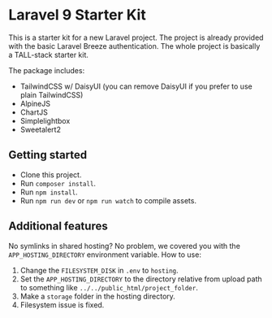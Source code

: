 # Laravel 9 Starter Kit

This is a starter kit for a new Laravel project. The project is already
provided with the basic Laravel Breeze authentication. The whole project is
basically a TALL-stack starter kit.

The package includes:
- TailwindCSS w/ DaisyUI (you can remove DaisyUI if you prefer to use plain TailwindCSS)
- AlpineJS
- ChartJS
- Simplelightbox
- Sweetalert2

## Getting started
- Clone this project.
- Run `composer install`.
- Run `npm install`.
- Run `npm run dev` or `npm run watch` to compile assets.

## Additional features
No symlinks in shared hosting? No problem, we covered you with the `APP_HOSTING_DIRECTORY`
environment variable. How to use:
1. Change the `FILESYSTEM_DISK` in `.env` to `hosting`.
2. Set the `APP_HOSTING_DIRECTORY` to the directory relative from upload path to something like `../../public_html/project_folder`.
3. Make a `storage` folder in the hosting directory.
4. Filesystem issue is fixed.